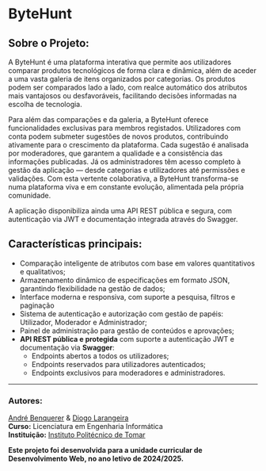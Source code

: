 # ByteHunt

## Sobre o Projeto:

A ByteHunt é uma plataforma interativa que permite aos utilizadores comparar produtos tecnológicos de forma clara e dinâmica, além de aceder a uma vasta galeria de itens organizados por categorias. Os produtos podem ser comparados lado a lado, com realce automático dos atributos mais vantajosos ou desfavoráveis, facilitando decisões informadas na escolha de tecnologia.

Para além das comparações e da galeria, a ByteHunt oferece funcionalidades exclusivas para membros registados. Utilizadores com conta podem submeter sugestões de novos produtos, contribuindo ativamente para o crescimento da plataforma. Cada sugestão é analisada por moderadores, que garantem a qualidade e a consistência das informações publicadas. Já os administradores têm acesso completo à gestão da aplicação — desde categorias e utilizadores até permissões e validações. Com esta vertente colaborativa, a ByteHunt transforma-se numa plataforma viva e em constante evolução, alimentada pela própria comunidade.

A aplicação disponibiliza ainda uma API REST pública e segura, com autenticação via JWT e documentação integrada através do Swagger.

## Características principais:
- Comparação inteligente de atributos com base em valores quantitativos e qualitativos;
- Armazenamento dinâmico de especificações em formato JSON, garantindo flexibilidade na gestão de dados;
- Interface moderna e responsiva, com suporte a pesquisa, filtros e paginação
- Sistema de autenticação e autorização com gestão de papéis: Utilizador, Moderador e Administrador;
- Painel de administração para gestão de conteúdos e aprovações;
- **API REST pública e protegida** com suporte a autenticação JWT e documentação via **Swagger**:
  - Endpoints abertos a todos os utilizadores;
  - Endpoints reservados para utilizadores autenticados;
  - Endpoints exclusivos para moderadores e administradores.

---
### Autores: 
[André Benquerer](https://github.com/Benquerer) & [Diogo Larangeira](https://github.com/DLarangeira03)  
**Curso:** Licenciatura em Engenharia Informática  
**Instituição:** [Instituto Politécnico de Tomar](https://portal2.ipt.pt/pt/cursos/licenciaturas/l_-_ei/)  

**Este projeto foi desenvolvida para a unidade curricular de Desenvolvimento Web, no ano letivo de 2024/2025.**

